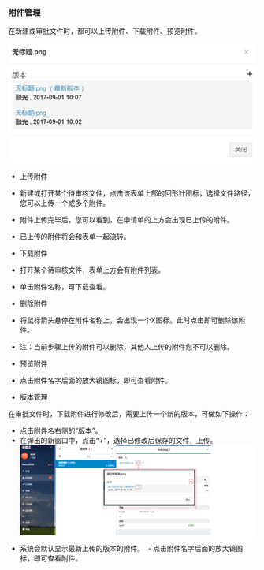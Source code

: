 ### 附件管理

在新建或审批文件时，都可以上传附件、下载附件、预览附件。

![](images/附件1.png)

- 上传附件
 - 新建或打开某个待审核文件，点击该表单上部的回形针图标，选择文件路径，您可以上传一个或多个附件。
 - 附件上传完毕后，您可以看到，在申请单的上方会出现已上传的附件。
 - 已上传的附件将会和表单一起流转。
  
- 下载附件
 - 打开某个待审核文件，表单上方会有附件列表。
 - 单击附件名称，可下载查看。

- 删除附件
 - 将鼠标箭头悬停在附件名称上，会出现一个X图标。此时点击即可删除该附件。
 - 注：当前步骤上传的附件可以删除，其他人上传的附件您不可以删除。
 
- 预览附件
 - 点击附件名字后面的放大镜图标，即可查看附件。
 
- 版本管理
 
 在审批文件时，下载附件进行修改后，需要上传一个新的版本，可做如下操作：
  - 点击附件名右侧的“版本”。
  - 在弹出的新窗口中，点击“+”，选择已修改后保存的文件，上传。
  ![](images/附件2.png)
  - 系统会默认显示最新上传的版本的附件。
  - 点击附件名字后面的放大镜图标，即可查看附件。
 
